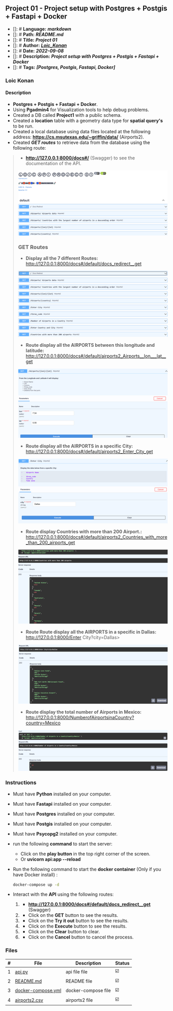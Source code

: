 ## Project 01 - Project setup with Postgres + Postgis + Fastapi + Docker

- []: # **Language:** _**markdown**_
- []: # **Path:** _**README.md**_
- []: # **Title:** _**Project 01**_
- []: # **Author:** _**[Loic_Konan](Loic_Konan)**_
- []: # **Date:** _**2022-09-08**_
- []: # **Description:** _**Project setup with Postgres + Postgis + Fastapi + Docker**_
- []: # **Tags:** _**[Postgres, Postgis, Fastapi, Docker]**_

### Loic Konan

#### Description

- **Postgres + Postgis + Fastapi + Docker**.
- Using **Pgadmin4** for Visualization tools to help debug problems.
- Created a DB called **Project1** with a public schema.
- Created a **location** table with a geometry data type for **spatial query's** to be run.
- Created a local database using data files located at the following address: **<https://cs.msutexas.edu/~griffin/data/>** (Airports2).
- Created _**GET routes**_ to retrieve data from the database using the following route:
>
> - **<http://127.0.0.1:8000/docs#/>** (Swagger) to see the documentation of the API.
>
>  <img src="fastapi.png">
>
>
> ### GET Routes
>
> - **Display all the 7 different Routes:** <http://127.0.0.1:8000/docs#/default/docs_redirect__get>
> <img src="get.png">
>
> - **Route display all the AIRPORTS between this longitude and latitude:**
> <http://127.0.0.1:8000/docs#/default/airports2_Airports__lon___lat__get>
> <img src="get1.png">
>
> - **Route display all the AIRPORTS in a specific City:**
> <http://127.0.0.1:8000/docs#/default/airports2_Enter_City_get>
> <img src="get2.png">
>
> - **Route display Countries with more than 200 Airport.:**
> <http://127.0.0.1:8000/docs#/default/airports2_Countries_with_more_than_200_airports_get>
> <img src="get3.png">
>
> - **Route Route display all the AIRPORTS in a specific in Dallas:**
> <http://127.0.0.1:8000/Enter> City?city=Dallas>
> <img src="get5.png">
>
> - **Route display the total number of Airports in Mexico:**
> <http://127.0.0.1:8000/NumberofAirportsinaCountry?country=Mexico>
>
> <img src="get6.png">
>
### Instructions


- Must have **Python** installed on your computer.
- Must have **Fastapi** installed on your computer.
- Must have **Postgres** installed on your computer.
- Must have **Postgis** installed on your computer.
- Must have **Psycopg2** installed on your computer.

- run the following **command** to start the server:
  
  - Click on the **play button** in the top right corner of the screen.
  - Or **uvicorn api:app --reload**
  
- Run the following command to start the **docker container** (Only if you have Docker install) :
  
  ```bash
  docker-compose up -d
  ```

- Interact with the **API** using the following routes:
  
  1. - **<http://127.0.0.1:8000/docs#/default/docs_redirect__get>** (Swagger)
  2. - Click on the **GET** button to see the results.
  3. - Click on the **Try it out** button to see the results.
  4. - Click on the **Execute** button to see the results.
  5. - Click on the **Clear** button to clear.
  6. - Click on the **Cancel** button to cancel the process.
  
### Files

|   #   | File                               | Description                                     | Status                  |
| :---: | ---------------------------------- | ----------------------------------------------- | ----------------------- |
|   1   | [api.py](api.py)| api file file    | :ballot_box_with_check: |
|   2   | [README.md](README.md) | README file | :ballot_box_with_check: |
|   3   | [docker-compose.yml](docker-compose.yml) | docker-compose file | :ballot_box_with_check: |
|   4   | [airports2.csv](airports2.csv) | airports2 file | :ballot_box_with_check: |
